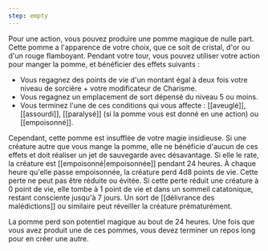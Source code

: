 ```yaml
---
step: empty
---
```

Pour une action, vous pouvez produire une pomme magique de nulle part. Cette pomme a l'apparence de votre choix, que ce soit de cristal, d'or ou d'un rouge flamboyant. Pendant votre tour, vous pouvez utiliser votre action pour manger la pomme, et bénéficier des effets suivants : 

 - Vous regagnez des points de vie d'un montant égal à deux fois votre niveau de sorcière + votre modificateur de Charisme.
 - Vous regagnez un emplacement de sort dépensé du niveau 5 ou moins.
 - Vous terminez l'une de ces conditions qui vous affecte : [[aveuglé]], [[assourdi]], [[paralysé]] (si la pomme vous est donné en une action) ou [[empoisonné]].

Cependant, cette pomme est insufflée de votre magie insidieuse. Si une créature autre que vous mange la pomme, elle ne bénéficie d'aucun de ces effets et doit réaliser un jet de sauvegarde avec désavantage. Si elle le rate, la créature est [[empoisonné|empoisonnée]] pendant 24 heures. À chaque heure qu'elle passe empoisonnée, la créature perd 4d8 points de vie. Cette perte ne peut pas être réduite ou évitée. Si cette perte réduit une créature à 0 point de vie, elle tombe à 1 point de vie et dans un sommeil catatonique, restant consciente jusqu'à 7 jours. Un sort de [[délivrance des malédictions]] ou similaire peut réveiller la créature prématurément.

La pomme perd son potentiel magique au bout de 24 heures. Une fois que vous avez produit une de ces pommes, vous devez terminer un repos long pour en créer une autre.
